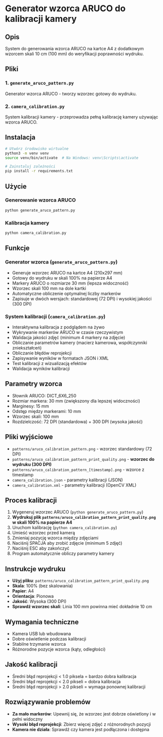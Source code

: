 # Generator wzorca ARUCO do kalibracji kamery

## Opis
System do generowania wzorca ARUCO na kartce A4 z dodatkowym wzorcem skali 10 cm (100 mm) do weryfikacji poprawności wydruku.

## Pliki

### 1. `generate_aruco_pattern.py`
Generator wzorca ARUCO - tworzy wzorzec gotowy do wydruku.

### 2. `camera_calibration.py`
System kalibracji kamery - przeprowadza pełną kalibrację kamery używając wzorca ARUCO.

## Instalacja
```bash
# Utwórz środowisko wirtualne
python3 -m venv venv
source venv/bin/activate  # Na Windows: venv\Scripts\activate

# Zainstaluj zależności
pip install -r requirements.txt
```

## Użycie

### Generowanie wzorca ARUCO
```bash
python generate_aruco_pattern.py
```

### Kalibracja kamery
```bash
python camera_calibration.py
```

## Funkcje

### Generator wzorca (`generate_aruco_pattern.py`)
- Generuje wzorzec ARUCO na kartce A4 (210x297 mm)
- Gotowy do wydruku w skali 100% na papierze A4
- Markery ARUCO o rozmiarze 30 mm (lepsza widoczność)
- Wzorzec skali 100 mm na dole kartki
- Automatyczne obliczenie optymalnej liczby markerów
- Zapisuje w dwóch wersjach: standardowej (72 DPI) i wysokiej jakości (300 DPI)

### System kalibracji (`camera_calibration.py`)
- Interaktywna kalibracja z podglądem na żywo
- Wykrywanie markerów ARUCO w czasie rzeczywistym
- Walidacja jakości zdjęć (minimum 4 markery na zdjęcie)
- Obliczanie parametrów kamery (macierz kamerowa, współczynniki zniekształceń)
- Obliczanie błędów reprojekcji
- Zapisywanie wyników w formatach JSON i XML
- Test kalibracji z wizualizacją efektów
- Walidacja wyników kalibracji

## Parametry wzorca
- Słownik ARUCO: DICT_6X6_250
- Rozmiar markera: 30 mm (zwiększony dla lepszej widoczności)
- Marginesy: 15 mm
- Odstęp między markerami: 10 mm
- Wzorzec skali: 100 mm
- Rozdzielczość: 72 DPI (standardowa) + 300 DPI (wysoka jakość)

## Pliki wyjściowe
- `patterns/aruco_calibration_pattern.png` - wzorzec standardowy (72 DPI)
- `patterns/aruco_calibration_pattern_print_quality.png` - **wzorzec do wydruku (300 DPI)**
- `patterns/aruco_calibration_pattern_[timestamp].png` - wzorce z timestamp
- `camera_calibration.json` - parametry kalibracji (JSON)
- `camera_calibration.xml` - parametry kalibracji (OpenCV XML)

## Proces kalibracji
1. Wygeneruj wzorzec ARUCO (`python generate_aruco_pattern.py`)
2. **Wydrukuj plik `patterns/aruco_calibration_pattern_print_quality.png` w skali 100% na papierze A4**
3. Uruchom kalibrację (`python camera_calibration.py`)
4. Umieść wzorzec przed kamerą
5. Zmieniaj pozycję wzorca między zdjęciami
6. Naciśnij SPACJA aby zrobić zdjęcie (minimum 5 zdjęć)
7. Naciśnij ESC aby zakończyć
8. Program automatycznie obliczy parametry kamery

## Instrukcje wydruku
- **Użyj pliku**: `patterns/aruco_calibration_pattern_print_quality.png`
- **Skala**: 100% (bez skalowania)
- **Papier**: A4
- **Orientacja**: Pionowa
- **Jakość**: Wysoka (300 DPI)
- **Sprawdź wzorzec skali**: Linia 100 mm powinna mieć dokładnie 10 cm

## Wymagania techniczne
- Kamera USB lub wbudowana
- Dobre oświetlenie podczas kalibracji
- Stabilne trzymanie wzorca
- Różnorodne pozycje wzorca (kąty, odległości)

## Jakość kalibracji
- Średni błąd reprojekcji < 1.0 piksela = bardzo dobra kalibracja
- Średni błąd reprojekcji < 2.0 pikseli = dobra kalibracja
- Średni błąd reprojekcji > 2.0 pikseli = wymaga ponownej kalibracji

## Rozwiązywanie problemów
- **Za mało markerów**: Upewnij się, że wzorzec jest dobrze oświetlony i w pełni widoczny
- **Wysoki błąd reprojekcji**: Zbierz więcej zdjęć z różnorodnych pozycji
- **Kamera nie działa**: Sprawdź czy kamera jest podłączona i dostępna
